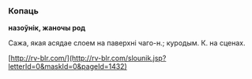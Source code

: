 ### Копаць
**назоўнік, жаночы род**

Сажа, якая асядае слоем на паверхні чаго-н.; куродым. К. на сценах.

<a rel="author">[http://rv-blr.com/](http://rv-blr.com/slounik.jsp?letterId=0&maskId=0&pageId=1432)</a>
